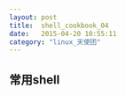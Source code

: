 ```yaml
---
layout: post
title:  shell_cookbook_04
date:   2015-04-20 10:55:11
category: "linux_天使团"
---
```

<h2>常用shell</h2>

